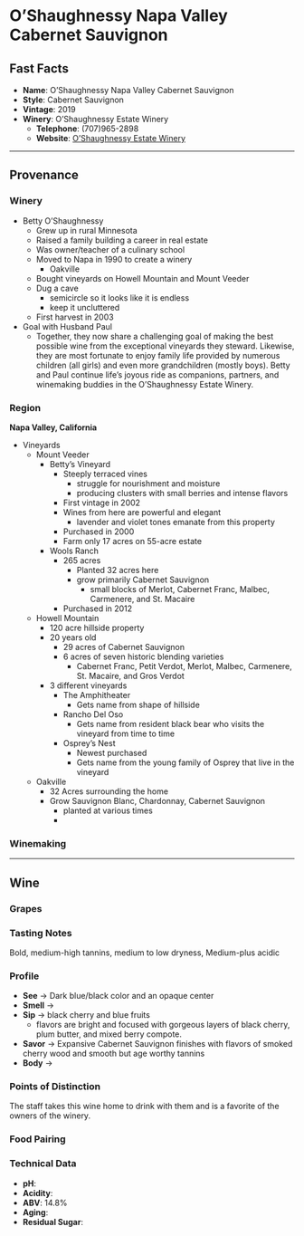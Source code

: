 # O’Shaughnessy Napa Valley Cabernet Sauvignon
## Fast Facts

- **Name**: O’Shaughnessy Napa Valley Cabernet Sauvignon
- **Style**: Cabernet Sauvignon
- **Vintage**: 2019
- **Winery**: O’Shaughnessy Estate Winery
	- **Telephone**: (707)965-2898
	- **Website**: [O’Shaughnessy Estate Winery](https://www.oshaughnessywinery.com)
- - - -
## Provenance
### Winery
- Betty O’Shaughnessy
	- Grew up in rural Minnesota
	- Raised a family building a career in real estate
	- Was owner/teacher of a culinary school
	- Moved to Napa in 1990 to create a winery
		- Oakville
	- Bought vineyards on Howell Mountain and Mount Veeder
	- Dug a cave 
		- semicircle so it looks like it is endless
		- keep it uncluttered
	- First harvest in 2003
- Goal with Husband Paul
	- Together, they now share a challenging goal of making the best possible wine from the exceptional vineyards they steward. Likewise, they are most fortunate to enjoy family life provided by numerous children (all girls) and even more grandchildren (mostly boys). Betty and Paul continue life’s joyous ride as companions, partners, and winemaking buddies in the O’Shaughnessy Estate Winery.
### Region
**Napa Valley, California**
- Vineyards
	- Mount Veeder
		- Betty’s Vineyard
			- Steeply terraced vines
				- struggle for nourishment and moisture
				- producing clusters with small berries and intense flavors
			- First vintage in 2002
			- Wines from here are powerful and elegant
				- lavender and violet tones emanate from this property
			- Purchased in 2000
			- Farm only 17 acres on 55-acre estate
		- Wools Ranch
			- 265 acres
				- Planted 32 acres here
				- grow primarily Cabernet Sauvignon
					- small blocks of Merlot, Cabernet Franc, Malbec, Carmenere, and St. Macaire
			- Purchased in 2012
	- Howell Mountain
		- 120 acre hillside property
		- 20 years old
			- 29 acres of Cabernet Sauvignon
			- 6 acres of seven historic blending varieties
				- Cabernet Franc, Petit Verdot, Merlot, Malbec, Carmenere, St. Macaire, and Gros Verdot
		- 3 different vineyards
			- The Amphitheater
				- Gets name from shape of hillside
			- Rancho Del Oso
				- Gets name from resident black bear who visits the vineyard from time to time
			- Osprey’s Nest
				- Newest purchased
				- Gets name from the young family of Osprey that live in the vineyard
	- Oakville
		- 32 Acres surrounding the home
		- Grow Sauvignon Blanc, Chardonnay, Cabernet Sauvignon
			- planted at various times
			- 
### Winemaking 
- - - -
## Wine
### Grapes
### Tasting Notes
Bold, medium-high tannins, medium to low dryness, Medium-plus acidic
### Profile
- **See** →  Dark blue/black color and an opaque center
- **Smell** → 
- **Sip** → black cherry and blue fruits
	- flavors are bright and focused with gorgeous layers of black cherry, plum butter, and mixed berry compote.
- **Savor** → Expansive Cabernet Sauvignon finishes with flavors of smoked cherry wood and smooth but age worthy tannins
- **Body** → 
### Points of Distinction
The staff takes this wine home to drink with them and is a favorite of the owners of the winery.
### Food Pairing
### Technical Data
- **pH**: 
- **Acidity**: 
- **ABV**: 14.8%
- **Aging**: 
- **Residual Sugar**: 
